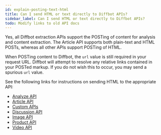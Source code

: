 ```yaml
---
id: explain-posting-text-html
title: Can I send HTML or text directly to Diffbot APIs?
sidebar_label: Can I send HTML or text directly to Diffbot APIs?
todo: Modify links to old API docs
---
```


<div class="entry-content">
		<p>Yes, all Diffbot extraction APIs support the POSTing of content for analysis and content extraction. The Article API supports both plain-text and HTML POSTs, whereas all other APIs support POSTing of HTML.</p>
<p>When POSTing content to Diffbot, the <code>url</code> value is still required in your request URL. Diffbot will attempt to resolve any relative links contained in your POSTed markup. If you do not wish this to occur, you may send a spurious <code>url</code> value.</p>
<p>See the following links for instructions on sending HTML to the appropriate API:</p>
<ul>
<li><a href="api-analyze/#posting-content">Analyze API</a></li>
<li><a href="api-article/#posting-content">Article API</a></li>
<li><a href="api-custom/#posting-content">Custom APIs</a></li>
<li><a href="api-discussion/#posting-content">Discussion API</a></li>
<li><a href="api-image/#posting-content">Image API</a></li>
<li><a href="api-product/#posting-content">Product API</a></li>
<li><a href="api-video/#posting-content">Video API</a></li>
</ul>
			</div>
